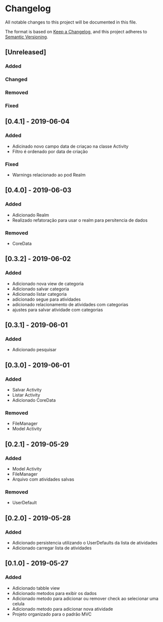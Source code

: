 # Changelog
All notable changes to this project will be documented in this file.

The format is based on [Keep a Changelog](https://keepachangelog.com/en/1.0.0/),
and this project adheres to [Semantic Versioning](https://semver.org/spec/v2.0.0.html).

## [Unreleased]

### Added
### Changed
### Removed
### Fixed

## [0.4.1] - 2019-06-04
### Added
- Adicinado novo campo data de criaçao na classe Activity
- Filtro é ordenado por data de criação
### Fixed
- Warnings relacionado ao pod Realm

## [0.4.0] - 2019-06-03
### Added
- Adicionado Realm
- Realizado refatoração para usar o realm para persitencia de dados
### Removed
- CoreData

## [0.3.2] - 2019-06-02
### Added
- Adicionado nova view de categoria
- Adicionado salvar categoria
- Adicionado listar categoria
- adicionado segue para atividades
- adicionado relacionamento de atividades com categorias
- ajustes para salvar atividade com categorias


## [0.3.1] - 2019-06-01
### Added
- Adicionado pesquisar


## [0.3.0] - 2019-06-01
### Added
- Salvar Activity 
- Listar Activity
- Adicionado CoreData
### Removed
-  FileManager
-  Model Activity

## [0.2.1] - 2019-05-29
### Added
- Model Activity
- FileManager
- Arquivo com atividades salvas
### Removed
-  UserDefault

## [0.2.0] - 2019-05-28
### Added
- Adicionado persistencia utilizando o UserDefaults da lista de atividades
- Adicionado carregar lista de atividades 

## [0.1.0] - 2019-05-27

### Added
- Adicionado tabble view
- Adicionado metodos para exibir os dados 
- Adicionado metodo para adicionar ou remover check ao selecionar uma celula
- Adicionado metodo para adicionar nova atividade
- Projeto organizado para o padrão MVC
